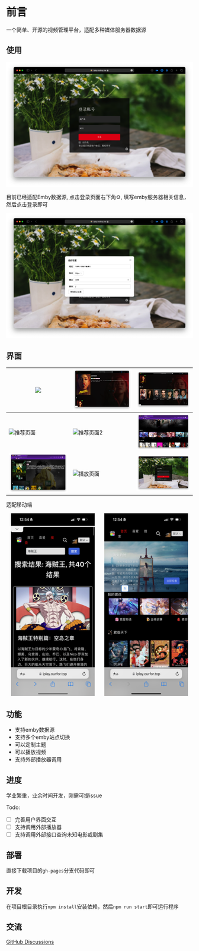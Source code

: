# 前言

一个简单、开源的视频管理平台，适配多种媒体服务器数据源

## 使用
![登录页面](./doc/image/Screen-20230821@2x4.png)

目前已经适配Emby数据源, 点击登录页面右下角⚙️, 填写emby服务器相关信息，然后点击登录即可

![登录设置](./doc/image/Screen-20230821@2x3.png)

## 界面

|![](./doc/image/20240313_125004.png)|![](./doc/image/20240313_125059.png)|![](./doc/image/20240313_125123.png)|
|-|-|-|
|![推荐页面](./doc/image/Screen-20230821@2x.png)|![推荐页面2](./doc/image/Screen-20230821@2x1.png)|![媒体列表](./doc/image/Screen-20230818@2x2.png)|
|![剧集详细](./doc/image/Screen-20230818@2x3.png)|![播放页面](./doc/image/Screen-20230818@2x4.png)|![登录页面](./doc/image/Screen-20230821@2x4.png)|

适配移动端

<div style="display: inline-flex;align-item:center;justify-content: space-around">
<img width="45%" src="./doc/image/IMG_0255.png" />
<img width="45%" src="./doc/image/IMG_0256.png" />
</div>



## 功能

- 支持emby数据源
- 支持多个emby站点切换
- 可以定制主题
- 可以播放视频
- 支持外部播放器调用

## 进度

学业繁重，业余时间开发，刚需可提issue

Todo:

- [ ] 完善用户界面交互
- [ ] 支持调用外部播放器
- [ ] 支持调用外部接口查询未知电影或剧集

## 部署

直接下载项目的`gh-pages`分支代码即可

## 开发

在项目根目录执行`npm install`安装依赖，然后`npm run start`即可运行程序

## 交流

[GitHub Discussions]( https://github.com/ourfor/iplay/discussions)
